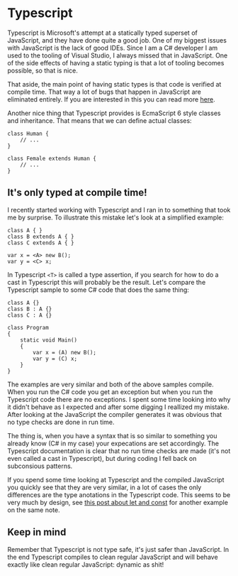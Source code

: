 <!--programming, gotchas, typescript-->
# Typescript
 
Typescript is Microsoft's attempt at a statically typed superset of JavaScript, and they have done quite a good job. 
One of my biggest issues with JavaScript is the lack of good IDEs. Since I am a C# developer I am used to the tooling of 
Visual Studio, I always missed that in JavaScript. One of the side effects of having a static typing is that a lot of 
tooling becomes possible, so that is nice.

That aside, the main point of having static types is that code is verified at compile time. That way a lot of bugs 
that happen in JavaScript are eliminated entirely. If you are interested in this you can read more 
[here](http://www.typescriptlang.org/Handbook). 

Another nice thing that Typescript provides is EcmaScript 6 style classes and inheritance. That means that we can define actual classes:

    class Human {
        // ...
    }
    
    class Female extends Human {
        // ...
    }


## It's only typed at compile time!

I recently started working with Typescript and I ran in to something that took me by surprise. 
To illustrate this mistake let's look at a simplified example:

    class A { }
    class B extends A { }
    class C extends A { }
    
    var x = <A> new B();
    var y = <C> x; 

In Typescript `<T>` is called a type assertion, if you search for how to do a cast in Typescript this will probably 
be the result. Let's compare the Typescript sample to some C# code that does the same thing:

    class A {}
    class B : A {}
    class C : A {}

    class Program
    {
        static void Main()
        {
            var x = (A) new B();
            var y = (C) x;
        }
    }

The examples are very similar and both of the above samples compile. When you run the C# code you get an 
exception but when you  run the Typescript code there are no exceptions. I spent some time looking into why it didn't 
behave as I expected and after some digging I reallized my mistake. After looking at the JavaScript the compiler 
generates it was obvious that no type checks are done in run time. 

The thing is, when you have a syntax that is so similar to something you already know (C# in my case) your 
expecations are set accordingly. The Typescript documentation is clear that no run time checks are made 
(it's not even called a cast in Typescript), but during coding I fell back on subconsious patterns.

If you spend some time looking at Typescript and the compiled JavaScript you quickly see that they are 
very similar, in a lot of cases the only differences are the type anotations in the Typescript code. 
This seems to be very much by design, see [this post about let and const](https://typescript.codeplex.com/discussions/397633) 
for another example on the same note.

## Keep in mind

Remember that Typescript is not type safe, it's just safer than JavaScript. In the end Typescript compiles to 
clean regular JavaScript and will behave exactly like clean regular JavaScript: dynamic as shit!








